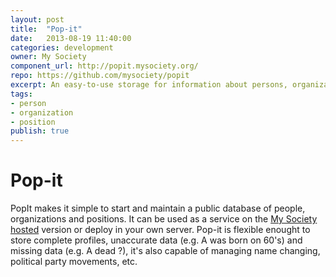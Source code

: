 ```yaml
---
layout: post
title:  "Pop-it"
date:   2013-08-19 11:40:00
categories: development
owner: My Society
component_url: http://popit.mysociety.org/
repo: https://github.com/mysociety/popit
excerpt: An easy-to-use storage for information about persons, organizations and positions.
tags:
- person
- organization
- position
publish: true
---
```


# Pop-it


PopIt makes it simple to start and maintain a public database of people, organizations and positions.
It can be used as a service on the [My Society hosted][popitweb] version or deploy in your own server.
Pop-it is flexible enought to store complete profiles, unaccurate data (e.g. A was born on 60's) and missing data (e.g. A dead ?), it's also capable of managing name changing, political party movements, etc.

[popitweb]: http://popit.mysociety.org/